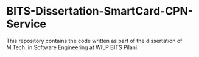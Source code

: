 # BITS-Dissertation-SmartCard-CPN-Service
This repository contains the code written as part of the dissertation of M.Tech. in Software Engineering at WILP BITS Pilani.
